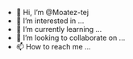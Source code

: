 - 👋 Hi, I’m @Moatez-tej
- 👀 I’m interested in ...
- 🌱 I’m currently learning ...
- 💞️ I’m looking to collaborate on ...
- 📫 How to reach me ...

<!---
Moatez-tej/Moatez-tej is a ✨ special ✨ repository because its `README.md` (this file) appears on your GitHub profile.
You can click the Preview link to take a look at your changes.
--->
